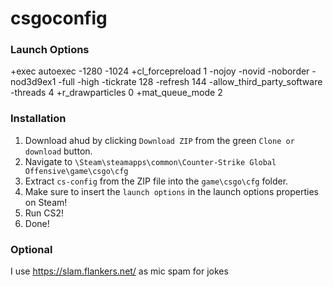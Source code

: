 # csgoconfig

### Launch Options
+exec autoexec -1280 -1024 +cl_forcepreload 1 -nojoy -novid -noborder -nod3d9ex1 -full -high -tickrate 128 -refresh 144 -allow_third_party_software -threads 4 +r_drawparticles 0 +mat_queue_mode 2

### Installation
1. Download ahud by clicking `Download ZIP` from the green `Clone or download` button.
2. Navigate to `\Steam\steamapps\common\Counter-Strike Global Offensive\game\csgo\cfg`
3. Extract `cs-config` from the ZIP file into the `game\csgo\cfg` folder.
4. Make sure to insert the `launch options` in the launch options properties on Steam!
5. Run CS2!
6. Done!

### Optional
I use https://slam.flankers.net/ as mic spam for jokes 
